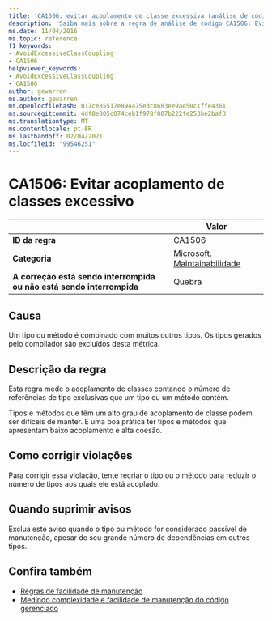 ```yaml
---
title: 'CA1506: evitar acoplamento de classe excessiva (análise de código)'
description: 'Saiba mais sobre a regra de análise de código CA1506: Evite o acoplamento de classe excessiva'
ms.date: 11/04/2016
ms.topic: reference
f1_keywords:
- AvoidExcessiveClassCoupling
- CA1506
helpviewer_keywords:
- AvoidExcessiveClassCoupling
- CA1506
author: gewarren
ms.author: gewarren
ms.openlocfilehash: 017ce85517e894475e3c8683ee9ae50c1ffe4361
ms.sourcegitcommit: 4df8e005c074ceb1f978f007b222fe253be2baf3
ms.translationtype: MT
ms.contentlocale: pt-BR
ms.lasthandoff: 02/04/2021
ms.locfileid: "99546251"
---
```

# <a name="ca1506-avoid-excessive-class-coupling"></a>CA1506: Evitar acoplamento de classes excessivo

| | Valor |
|-|-|
| **ID da regra** |CA1506|
| **Categoria** |[Microsoft. Maintainabilidade](maintainability-warnings.md)|
| **A correção está sendo interrompida ou não está sendo interrompida** |Quebra|

## <a name="cause"></a>Causa

Um tipo ou método é combinado com muitos outros tipos. Os tipos gerados pelo compilador são excluídos desta métrica.

## <a name="rule-description"></a>Descrição da regra

Esta regra mede o acoplamento de classes contando o número de referências de tipo exclusivas que um tipo ou um método contém.

Tipos e métodos que têm um alto grau de acoplamento de classe podem ser difíceis de manter. É uma boa prática ter tipos e métodos que apresentam baixo acoplamento e alta coesão.

## <a name="how-to-fix-violations"></a>Como corrigir violações

Para corrigir essa violação, tente recriar o tipo ou o método para reduzir o número de tipos aos quais ele está acoplado.

## <a name="when-to-suppress-warnings"></a>Quando suprimir avisos

Exclua este aviso quando o tipo ou método for considerado passível de manutenção, apesar de seu grande número de dependências em outros tipos.

## <a name="see-also"></a>Confira também

- [Regras de facilidade de manutenção](maintainability-warnings.md)
- [Medindo complexidade e facilidade de manutenção do código gerenciado](/visualstudio/code-quality/code-metrics-values)
